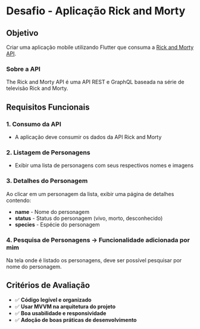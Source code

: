 # Desafio - Aplicação Rick and Morty

## Objetivo
Criar uma aplicação mobile utilizando Flutter que consuma a [Rick and Morty API](https://rickandmortyapi.com/).

### Sobre a API
The Rick and Morty API é uma API REST e GraphQL baseada na série de televisão Rick and Morty.

## Requisitos Funcionais

### 1. Consumo da API
- A aplicação deve consumir os dados da API Rick and Morty

### 2. Listagem de Personagens
- Exibir uma lista de personagens com seus respectivos nomes e imagens

### 3. Detalhes do Personagem
Ao clicar em um personagem da lista, exibir uma página de detalhes contendo:
- **name** - Nome do personagem
- **status** - Status do personagem (vivo, morto, desconhecido)
- **species** - Espécie do personagem

### 4. Pesquisa de Personagens -> Funcionalidade adicionada por mim

Na tela onde é listado os personagens, deve ser possível pesquisar por nome do personagem.

## Critérios de Avaliação

- ✅ **Código legível e organizado**
- ✅ **Usar MVVM na arquitetura do projeto**
- ✅ **Boa usabilidade e responsividade**
- ✅ **Adoção de boas práticas de desenvolvimento**